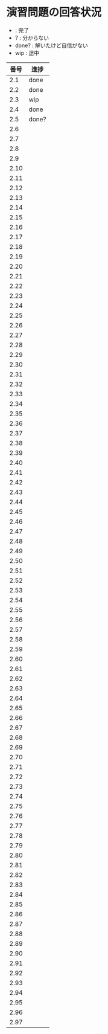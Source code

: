 # 演習問題の回答状況

- : 完了
- ?     : 分からない
- done? : 解いたけど自信がない
- wip   : 途中

| 番号 | 進捗 |
|----|----|
| 2.1 | done |
| 2.2 | done |
| 2.3 | wip |
| 2.4 | done |
| 2.5 | done? |
| 2.6 | |
| 2.7 | |
| 2.8 | |
| 2.9 | |
| 2.10 | |
| 2.11 | |
| 2.12 | |
| 2.13 | |
| 2.14 | |
| 2.15 | |
| 2.16 | |
| 2.17 | |
| 2.18 | |
| 2.19 | |
| 2.20 | |
| 2.21 | |
| 2.22 | |
| 2.23 | |
| 2.24 | |
| 2.25 | |
| 2.26 | |
| 2.27 | |
| 2.28 | |
| 2.29 | |
| 2.30 | |
| 2.31 | |
| 2.32 | |
| 2.33 | |
| 2.34 | |
| 2.35 | |
| 2.36 | |
| 2.37 | |
| 2.38 | |
| 2.39 | |
| 2.40 | |
| 2.41 | |
| 2.42 | |
| 2.43 | |
| 2.44 | |
| 2.45 | |
| 2.46 | |
| 2.47 | |
| 2.48 | |
| 2.49 | |
| 2.50 | |
| 2.51 | |
| 2.52 | |
| 2.53 | |
| 2.54 | |
| 2.55 | |
| 2.56 | |
| 2.57 | |
| 2.58 | |
| 2.59 | |
| 2.60 | |
| 2.61 | |
| 2.62 | |
| 2.63 | |
| 2.64 | |
| 2.65 | |
| 2.66 | |
| 2.67 | |
| 2.68 | |
| 2.69 | |
| 2.70 | |
| 2.71 | |
| 2.72 | |
| 2.73 | |
| 2.74 | |
| 2.75 | |
| 2.76 | |
| 2.77 | |
| 2.78 | |
| 2.79 | |
| 2.80 | |
| 2.81 | |
| 2.82 | |
| 2.83 | |
| 2.84 | |
| 2.85 | |
| 2.86 | |
| 2.87 | |
| 2.88 | |
| 2.89 | |
| 2.90 | |
| 2.91 | |
| 2.92 | |
| 2.93 | |
| 2.94 | |
| 2.95 | |
| 2.96 | |
| 2.97 | |
